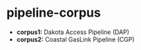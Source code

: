 # pipeline-corpus

- **corpus1:** Dakota Access Pipeline (DAP)
- **corpus2:** Coastal GasLink Pipeline (CGP)
